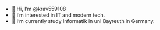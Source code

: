 - 👋 Hi, I’m @krav559108
- 👀 I’m interested in IT and modern tech.
- 🌱 I’m currently study Informatik in uni Bayreuth in Germany.
